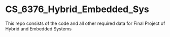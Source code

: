 # CS_6376_Hybrid_Embedded_Sys
This repo consists of the code and all other required data for Final Project of Hybrid and Embedded Systems
